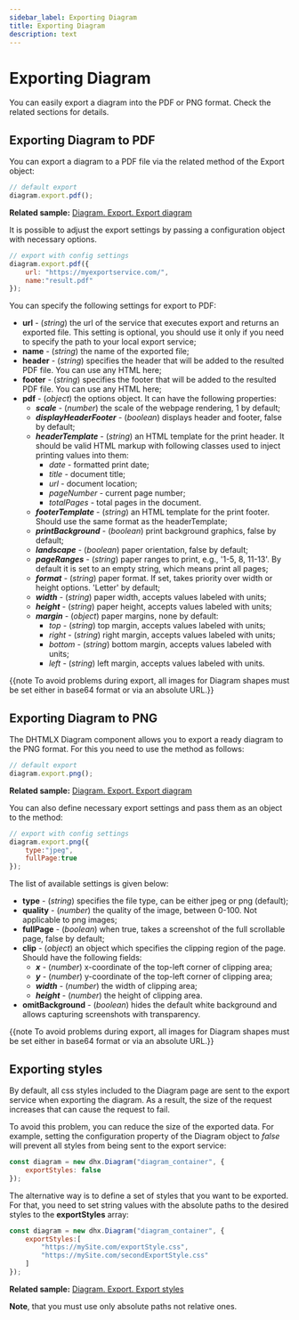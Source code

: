 ```yaml
---
sidebar_label: Exporting Diagram
title: Exporting Diagram
description: text
---
```


# Exporting Diagram

You can easily export a diagram into the PDF or PNG format. Check the related sections for details.

Exporting Diagram to PDF
----------------------

You can export a diagram to a PDF file via the related [](../api/export/pdf_method.md) method of the Export object:

~~~js
// default export
diagram.export.pdf();
~~~

**Related sample:** [Diagram. Export. Export diagram](https://snippet.dhtmlx.com/ybpmz0zk)

It is possible to adjust the export settings by passing a configuration object with necessary options.

~~~js
// export with config settings
diagram.export.pdf({
    url: "https://myexportservice.com/",
    name:"result.pdf"
});
~~~

You can specify the following settings for export to PDF:

- **url** - (*string*) the url of the service that executes export and returns an exported file. This setting is optional, you should use it only if you need to specify the path to your local export service;
- **name** - (*string*) the name of the exported file;
- **header** - (*string*) specifies the header that will be added to the resulted PDF file. You can use any HTML here;
- **footer** - (*string*) specifies the footer that will be added to the resulted PDF file. You can use any HTML here;
- **pdf** - (*object*) the options object. It can have the following properties:
	- **_scale_** - (*number*) the scale of the webpage rendering, 1 by default;
	- **_displayHeaderFooter_** - (*boolean*) displays header and footer, false by default;
	- **_headerTemplate_** - (*string*) an HTML template for the print header. It should be valid HTML markup with following classes used to inject printing values into them:
		- *date* - formatted print date;
		- *title* - document title;
		- *url* - document location;
		- *pageNumber* - current page number;
		- *totalPages* - total pages in the document.
	- **_footerTemplate_** - (*string*) an HTML template for the print footer. Should use the same format as the headerTemplate;
	- **_printBackground_** - (*boolean*) print background graphics, false by default;
	- **_landscape_** - (*boolean*) paper orientation, false by default;
	- **_pageRanges_** - (*string*) paper ranges to print, e.g., '1-5, 8, 11-13'. By default it is set to an empty string, which means print all pages;
	- **_format_** - (*string*) paper format. If set, takes priority over width or height options. 'Letter' by default;
	- **_width_** - (*string*) paper width, accepts values labeled with units;
	- **_height_** - (*string*) paper height, accepts values labeled with units;
	- **_margin_** - (*object*) paper margins, none by default:
		- *top* - (*string*) top margin, accepts values labeled with units;
		- *right* - (*string*) right margin, accepts values labeled with units;
		- *bottom* - (*string*) bottom margin, accepts values labeled with units;
		- *left* - (*string*) left margin, accepts values labeled with units.
        
{{note To avoid problems during export, all images for Diagram shapes must be set either in base64 format or via an absolute URL.}}

Exporting Diagram to PNG
------------------------

The DHTMLX Diagram component allows you to export a ready diagram to the PNG format. For this you need to use the [](../api/export/png_method.md) method as follows:

~~~js
// default export
diagram.export.png();
~~~

**Related sample:** [Diagram. Export. Export diagram](https://snippet.dhtmlx.com/ybpmz0zk)

You can also define necessary export settings and pass them as an object to the [](../api/export/png_method.md) method:

~~~js
// export with config settings
diagram.export.png({
    type:"jpeg",
    fullPage:true
});
~~~

The list of available settings is given below:

- **type** - (*string*) specifies the file type, can be either jpeg or png (default);
- **quality** - (*number*) the quality of the image, between 0-100. Not applicable to png images;
- **fullPage** - (*boolean*) when true, takes a screenshot of the full scrollable page, false by default;
- **clip** - (*object*) an object which specifies the clipping region of the page. Should have the following fields:
	- **_x_** - (*number*) x-coordinate of the top-left corner of clipping area;
	- **_y_** - (*number*) y-coordinate of the top-left corner of clipping area;
	- **_width_** - (*number*) the width of clipping area;
	- **_height_** - (*number*) the height of clipping area.
- **omitBackground** -  (*boolean*) hides the default white background and allows capturing screenshots with transparency.

{{note To avoid problems during export, all images for Diagram shapes must be set either in base64 format or via an absolute URL.}}

Exporting styles
-----------------

By default, all css styles included to the Diagram page are sent to the export service when exporting the diagram. As a result, the size of the request increases that can cause the request to fail.

To avoid this problem, you can reduce the size of the exported data. For example, setting the [](../api/diagram/exportstyles_property.md) configuration property of the Diagram object to *false* will prevent all styles from being sent to the export service:

~~~js
const diagram = new dhx.Diagram("diagram_container", { 
  	exportStyles: false
});
~~~

The alternative way is to define a set of styles that you want to be exported. For that, you need to set string values with the absolute paths to the desired styles to the **exportStyles** array:

~~~js
const diagram = new dhx.Diagram("diagram_container", { 
  	exportStyles:[
        "https://mySite.com/exportStyle.css",
        "https://mySite.com/secondExportStyle.css"
    ]
});
~~~

**Related sample:** [Diagram. Export. Export styles](https://snippet.dhtmlx.com/jm8if6nh)

**Note**, that you must use only absolute paths not relative ones.